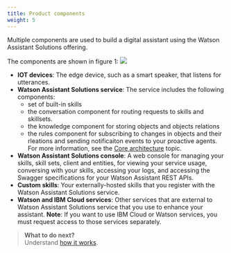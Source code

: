 ```yaml
---
title: Product components
weight: 5
---
```

Multiple components are used to build a digital assistant using the Watson Assistant Solutions offering.

The components are shown in figure 1:
![]({{site.baseurl}}/images/components_diagram.png)
- **IOT devices**:  The edge device, such as a smart speaker, that listens for utterances.
- **Watson Assistant Solutions service**:  The service includes the following components:
  - set of built-in skills
  - the conversation component for routing requests to skills and skillsets.
  - the knowledge component for storing objects and objects relations
  - the rules component for subscribing to changes in objects and their rleations and sending notificaiton events to your proactive agents.
  For more information, see the [Core architecture]({{site.baseurl}}/understand-service/core_content) topic.
- **Watson Assistant Solutions console**: A web console for managing your skills, skill sets, client and entities, for viewing your service usage, conversing with your skills, accessing your logs, and accessing the Swagger specifications for your Watson Assistant REST APIs.
- **Custom skills**:  Your externally-hosted skills that you register with the Watson Assistant Solutions service.
- **Watson and IBM Cloud services**: Other services that are external to Watson Assistant Solutions service that you use to enhance your assistant.
**Note**:  If you want to use IBM Cloud or Watson services, you must request access to those services separately.

> **What to do next?**<br/>
Understand [how it works]({{site.baseurl}}/understand-service/how_it_works).

